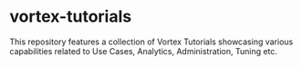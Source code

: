 # vortex-tutorials
This repository features a collection of Vortex Tutorials showcasing various capabilities related to Use Cases, Analytics, Administration, Tuning etc.
